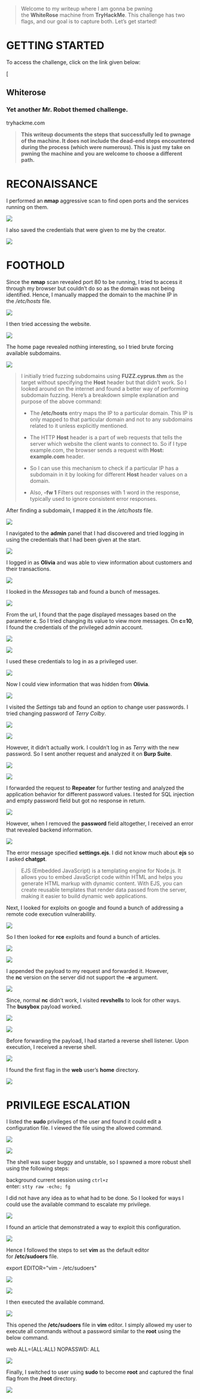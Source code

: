 > Welcome to my writeup where I am gonna be pwning the **WhiteRose** machine from **TryHackMe**. This challenge has two flags, and our goal is to capture both. Let’s get started!

# GETTING STARTED

To access the challenge, click on the link given below:

[

## Whiterose

### Yet another Mr. Robot themed challenge.

tryhackme.com


> **This writeup documents the steps that successfully led to pwnage of the machine. It does not include the dead-end steps encountered during the process (which were numerous). This is just my take on pwning the machine and you are welcome to choose a different path.**

# RECONAISSANCE

I performed an **nmap** aggressive scan to find open ports and the services running on them.

![](https://miro.medium.com/v2/resize:fit:875/1*-yMDaFk4Fkjo-sO38QgkFg.png)

I also saved the credentials that were given to me by the creator.

![](https://miro.medium.com/v2/resize:fit:875/1*y1OQOgL1J7vENpLG59Lc6g.png)

# FOOTHOLD

Since the **nmap** scan revealed port 80 to be running, I tried to access it through my browser but couldn’t do so as the domain was not being identified. Hence, I manually mapped the domain to the machine IP in the _/etc/hosts_ file.

![](https://miro.medium.com/v2/resize:fit:875/1*0QK5P3bXJNjCQi0Q6eILaA.png)

I then tried accessing the website.

![](https://miro.medium.com/v2/resize:fit:875/1*zXjhFR6VRUJvxLEuDjoehg.png)

The home page revealed nothing interesting, so I tried brute forcing available subdomains.

![](https://miro.medium.com/v2/resize:fit:875/1*DYG1vnAQvxDzzl5MuffS2w.png)

> I initially tried fuzzing subdomains using **FUZZ.cyprus.thm** as the target without specifying the **Host** header but that didn’t work. So I looked around on the internet and found a better way of performing subdomain fuzzing. Here’s a breakdown simple explanation and purpose of the above command:
> 
> - The **/etc/hosts** entry maps the IP to a particular domain. This IP is only mapped to that particular domain and not to any subdomains related to it unless explicitly mentioned.
> 
> - The HTTP **Host** header is a part of web requests that tells the server which website the client wants to connect to. So if I type example.com, the browser sends a request with **Host: example.com** header.
> 
> - So I can use this mechanism to check if a particular IP has a subdomain in it by looking for different **Host** header values on a domain.
> 
> - Also, **-fw 1** Filters out responses with 1 word in the response, typically used to ignore consistent error responses.

After finding a subdomain, I mapped it in the _/etc/hosts_ file.

![](https://miro.medium.com/v2/resize:fit:875/1*OlOi911bC47JSl_iS6-ftA.png)

I navigated to the **admin** panel that I had discovered and tried logging in using the credentials that I had been given at the start.

![](https://miro.medium.com/v2/resize:fit:875/1*KNFL4f0Y_SP-hmMT1iPixw.png)

I logged in as **Olivia** and was able to view information about customers and their transactions.

![](https://miro.medium.com/v2/resize:fit:875/1*Wh82mxXNWazlXLdf8pJEGA.png)

I looked in the _Messages_ tab and found a bunch of messages.

![](https://miro.medium.com/v2/resize:fit:875/1*FLf_91SBGxw8juHv6PnfRg.png)

From the url, I found that the page displayed messages based on the parameter **c**. So I tried changing its value to view more messages. On **c=10**, I found the credentials of the privileged admin account.

![](https://miro.medium.com/v2/resize:fit:875/1*1q0hEBQkJLkBi6UGLP6Feg.png)

![](https://miro.medium.com/v2/resize:fit:875/1*TIfemdk8-WNpc2x1E7rm1g.png)

I used these credentials to log in as a privileged user.

![](https://miro.medium.com/v2/resize:fit:875/1*tHihPM9smFuz0ih31hDh1w.png)

Now I could view information that was hidden from **Olivia**.

![](https://miro.medium.com/v2/resize:fit:875/1*-B_IGna4j-vpoB3d2pidPQ.png)

I visited the _Settings_ tab and found an option to change user passwords. I tried changing password of _Terry Colby_.

![](https://miro.medium.com/v2/resize:fit:875/1*clsbTnuqan4ftnrVqCSkyg.png)

![](https://miro.medium.com/v2/resize:fit:875/1*a68-DvNWJetUQIMeTRO0Zg.png)

However, it didn’t actually work. I couldn’t log in as _Terry_ with the new password. So I sent another request and analyzed it on **Burp Suite**.

![](https://miro.medium.com/v2/resize:fit:875/1*egeaqoEnKEpvTetRPHaKfg.png)

![](https://miro.medium.com/v2/resize:fit:875/1*aJo3gzyaHw7r7WsKageReA.png)

I forwarded the request to **Repeater** for further testing and analyzed the application behavior for different password values. I tested for SQL injection and empty password field but got no response in return.

![](https://miro.medium.com/v2/resize:fit:875/1*V7jDPTq8Nl-sOYr8EPc1cA.png)

However, when I removed the **password** field altogether, I received an error that revealed backend information.

![](https://miro.medium.com/v2/resize:fit:875/1*InMSAHzpyzasVNSs51qoww.png)

The error message specified **settings.ejs**. I did not know much about **ejs** so I asked **chatgpt**.

> EJS (Embedded JavaScript) is a templating engine for Node.js. It allows you to embed JavaScript code within HTML and helps you generate HTML markup with dynamic content. With EJS, you can create reusable templates that render data passed from the server, making it easier to build dynamic web applications.

Next, I looked for exploits on google and found a bunch of addressing a remote code execution vulnerability.

![](https://miro.medium.com/v2/resize:fit:875/1*VhhNSeDOzAWDNBkw2VkZkw.png)

So I then looked for **rce** exploits and found a bunch of articles.

![](https://miro.medium.com/v2/resize:fit:875/1*AkYf-ZPhsVrB8r-jtYYi0g.png)

![](https://miro.medium.com/v2/resize:fit:875/1*q-TxPQ-N3h-pKo3DYn-TCQ.png)

I appended the payload to my request and forwarded it. However, the **nc** version on the server did not support the **-e** argument.

![](https://miro.medium.com/v2/resize:fit:875/1*DqJ5FbnSz2FGiBYU9YDkyg.png)

Since, normal **nc** didn’t work, I visited **revshells** to look for other ways. The **busybox** payload worked.

![](https://miro.medium.com/v2/resize:fit:875/1*mmT8zWTiVdsBMVsw-5OofQ.png)

![](https://miro.medium.com/v2/resize:fit:875/1*EiJCFxU8rcn4h1PbCLbrvw.png)

Before forwarding the payload, I had started a reverse shell listener. Upon execution, I received a reverse shell.

![](https://miro.medium.com/v2/resize:fit:875/1*780IBvKVKvUCTTcA0ef-jw.png)

I found the first flag in the **web** user’s **home** directory.

![](https://miro.medium.com/v2/resize:fit:875/1*6iU9gu9F2SvglUe8xNQu8A.png)

# PRIVILEGE ESCALATION

I listed the **sudo** privileges of the user and found it could edit a configuration file. I viewed the file using the allowed command.

![](https://miro.medium.com/v2/resize:fit:875/1*7vt2-jrEYLl5fw2zn44hFQ.png)

![](https://miro.medium.com/v2/resize:fit:875/1*zoZRZt_BbP2nRo3Dxp35Ew.png)

The shell was super buggy and unstable, so I spawned a more robust shell using the following steps:

background current session using `ctrl+z`  
enter: `stty raw -echo; fg`

I did not have any idea as to what had to be done. So I looked for ways I could use the available command to escalate my privilege.

![](https://miro.medium.com/v2/resize:fit:875/1*CRETdQiUh1uE_hkArsvHGA.png)

I found an article that demonstrated a way to exploit this configuration.

![](https://miro.medium.com/v2/resize:fit:875/1*4aF2yLojbB2VxYB4Nepl2A.png)

Hence I followed the steps to set **vim** as the default editor for **/etc/sudoers** file.

export EDITOR="vim - /etc/sudoers"

![](https://miro.medium.com/v2/resize:fit:875/1*uqCRofCG1RRwqASQYQdR2A.png)

![](https://miro.medium.com/v2/resize:fit:875/1*V3U5cE2TR-TMC4UFh6g4HQ.png)

I then executed the available command.

![](https://miro.medium.com/v2/resize:fit:875/1*Om02PMKGcHAm6AIKEWOOAg.png)

This opened the **/etc/sudoers** file in **vim** editor. I simply allowed my user to execute all commands without a password similar to the **root** using the below command.

web ALL=(ALL:ALL) NOPASSWD: ALL

![](https://miro.medium.com/v2/resize:fit:875/1*JC8V3x96klIliKb8YVUeVg.png)

Finally, I switched to user using **sudo** to become **root** and captured the final flag from the **/root** directory.

![](https://miro.medium.com/v2/resize:fit:875/1*6oJL6YOtPb-BVqwwNcHgbw.png)